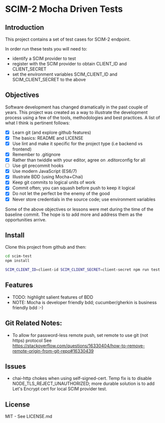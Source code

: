 # SCIM-2 Mocha Driven Tests

## Introduction
This project contains a set of test cases for SCIM-2 endpoint.

In order run these tests you will need to:
- identify a SCIM provider to test
- register with the SCIM provider to obtain CLIENT_ID and CLIENT_SECRET
- set the environment variables SCIM_CLIENT_ID and SCIM_CLIENT_SECRET to the above

## Objectives
Software development has changed dramatically in the past couple of years.
This project was created as a way to illustrate the development process using
a few of the tools, methodologies and best practices. A list of what I think
is pertinent follows:
- [x] Learn git (and explore github features)
- [x] The basics: README and LICENSE
- [x] Use lint and make it specific for the project type (i.e backend vs frontend)
- [x] Remember to .gitignore
- [x] Rather than twiddle with your editor, agree on .editorconfig for all
- [ ] Use git precommit hooks
- [x] Use modern JavaScript (ES6/7)
- [x] Illustrate BDD (using Mocha+Chai)
- [x] Keep git commits to logical units of work
- [x] Commit often; you can squash before push to keep it logical
- [x] Do not let the perfect be the enemy of the good
- [x] Never store credentials in the source code; use environment variables

Some of the above objectives or lessons were met during the time of the baseline commit.
The hope is to add more and address them as the opportunities arrive.

## Install

Clone this project from github and then:
```sh
cd scim-test
npm install

SCIM_CLIENT_ID=client-id SCIM_CLIENT_SECRET=client-secret npm run test
```

## Features

- TODO: highlight salient features of BDD
- NOTE: Mocha is developer friendly bdd; cucumber/gherkin is business friendly bdd :-)

## Git Related Notes:
- To allow for password-less remote push, set remote to use git (not https) protocol
See https://stackoverflow.com/questions/16330404/how-to-remove-remote-origin-from-git-repo#16330439

## Issues
- chai-http chokes when using self-signed-cert. Temp fix is to disable
  NODE_TLS_REJECT_UNAUTHORIZED; more durable solution is to add
  Let's Encrypt cert for local SCIM provider test.

## License
MIT - See LICENSE.md

